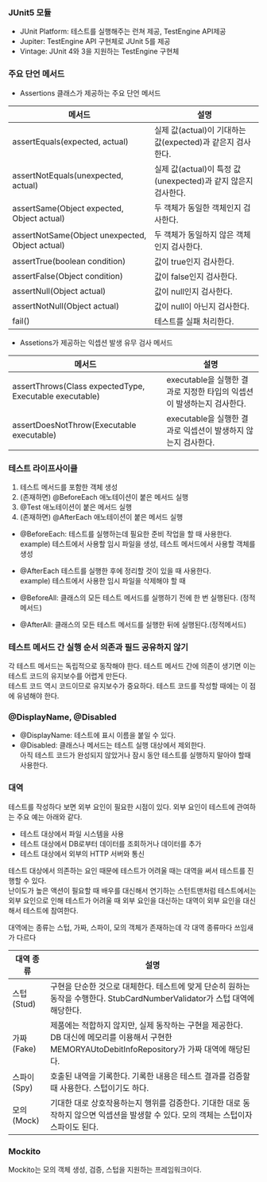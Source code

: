 ### JUnit5 모듈
+ JUnit Platform: 테스트를 실행해주는 런쳐 제공, TestEngine API제공
+ Jupiter: TestEngine API 구현체로 JUnit 5를 제공
+ Vintage: JUnit 4와 3을 지원하는 TestEngine 구현체

### 주요 단언 메서드
+ Assertions 클래스가 제공하는 주요 단언 메서드

|메서드|설명|
|----|---|
|assertEquals(expected, actual)| 실제 값(actual)이 기대하는 값(expected)과 같은지 검사한다.|
|assertNotEquals(unexpected, actual)| 실제 값(actual)이 특정 값(unexpected)과 같지 않은지 검사한다.|
|assertSame(Object expected, Object actual)|두 객체가 동일한 객체인지 검사한다.|
|assertNotSame(Object unexpected, Object actual)|두 객체가 동일하지 않은 객체인지 검사한다.|
|assertTrue(boolean condition)|값이 true인지 검사한다.|
|assertFalse(Object condition)|값이 false인지 검사한다.|
|assertNull(Object actual)|값이 null인지 검사한다.|
|assertNotNull(Object actual)|값이 null이 아닌지 검사한다.|
|fail()|테스트를 실패 처리한다.|

+ Assetions가 제공하는 익셉션 발생 유무 검사 메서드

|메서드|설명|
|---|---|
|assertThrows(Class<T> expectedType, Executable executable)|executable을 실행한 결과로 지정한 타입의 익셉션이 발생하는지 검사한다.|
|assertDoesNotThrow(Executable executable)|executable을 실행한 결과로 익셉션이 발생하지 않는지 검사한다.|

### 테스트 라이프사이클
1. 테스트 메서드를 포함한 객체 생성
2. (존재하면) @BeforeEach 애노테이션이 붙은 메서드 실행
3. @Test 애노테이션이 붙은 메서드 실행
4. (존재하면) @AfterEach 애노테이션이 붙은 메서드 실행

+ @BeforeEach: 테스트를 실행하는데 필요한 준비 작업을 할 때 사용한다.</br>
  example) 테스트에서 사용할 임시 파일을 생성, 테스트 메서드에서 사용할 객체를 생성
+ @AfterEach 테스트를 실행한 후에 정리할 것이 있을 때 사용한다.</br>
  example) 테스트에서 사용한 임시 파일을 삭제해야 할 때

+ @BeforeAll: 클래스의 모든 테스트 메서드를 실행하기 전에 한 번 실행된다. (정적메서드)
+ @AfterAll: 클래스의 모든 테스트 메서드를 실행한 뒤에 실행된다.(정적메서드)

### 테스트 메서드 간 실행 순서 의존과 필드 공유하지 않기
각 테스트 메서드는 독립적으로 동작해야 한다. 테스트 메서드 간에 의존이 생기면 이는 테스트 코드의 유지보수를 어렵게 만든다. </br>
테스트 코드 역시 코드이므로 유지보수가 중요하다. 테스트 코드를 작성할 때에는 이 점에 유념해야 한다.

### @DisplayName, @Disabled
+ @DisplayName: 테스트에 표시 이름을 붙일 수 있다.
+ @Disabled: 클래스나 메서드는 테스트 실행 대상에서 제외한다. </br>
아직 테스트 코드가 완성되지 않았거나 잠시 동안 테스트를 실행하지 말아야 할때 사용한다.

### 대역
테스트를 작성하다 보면 외부 요인이 필요한 시점이 있다. 외부 요인이 테스트에 관여하는 주요 예는 아래와 같다.

+ 테스트 대상에서 파일 시스템을 사용
+ 테스트 대상에서 DB로부터 데이터를 조회하거나 데이터를 추가
+ 테스트 대상에서 외부의 HTTP 서버와 통신

테스트 대상에서 의존하는 요인 때문에 테스트가 어려울 때는 대역을 써서 테스트를 진행할 수 있다.</br>
난이도가 높은 액션이 필요할 때 배우를 대신해서 연기하는 스턴트맨처럼 테스트에서는 외부 요인으로 인해 테스트가 어려울 때 외부 요인을 대신하는 대역이 외부 요인을 대신해서 테스트에 참여한다.


대역에는 종류는 스텁, 가짜, 스파이, 모의 객체가 존재하는데 각 대역 종류마다 쓰임새가 다르다

|대역 종류| 설명 |
|------|------|
|스텁(Stud)| 구현을 단순한 것으로 대체한다. 테스트에 맞게 단순히 원하는 동작을 수행한다. StubCardNumberValidator가 스텁 대역에 해당한다.|
|가짜(Fake)| 제품에는 적합하지 않지만, 실제 동작하는 구현을 제공한다. DB 대신에 메모리를 이용해서 구현한 MEMORYAUtoDebitInfoRepository가 가짜 대역에 해당된다.|
|스파이(Spy)| 호출된 내역을 기록한다. 기록한 내용은 테스트 결과를 검증할 때 사용한다. 스텁이기도 하다. |
|모의(Mock)| 기대한 대로 상호작용하는지 행위를 검증한다. 기대한 대로 동작하지 않으면 익셉션을 발생할 수 있다. 모의 객체는 스텁이자 스파이도 된다. |


### Mockito
Mockito는 모의 객체 생성, 검증, 스텁을 지원하는 프레임워크이다.
